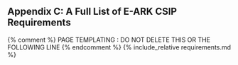 
## Appendix C: A Full List of E-ARK CSIP Requirements

{% comment %} PAGE TEMPLATING : DO NOT DELETE THIS OR THE FOLLOWING LINE {% endcomment %}
{% include_relative requirements.md %}
